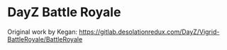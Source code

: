 # DayZ Battle Royale

Original work by Kegan: https://gitlab.desolationredux.com/DayZ/Vigrid-BattleRoyale/BattleRoyale
